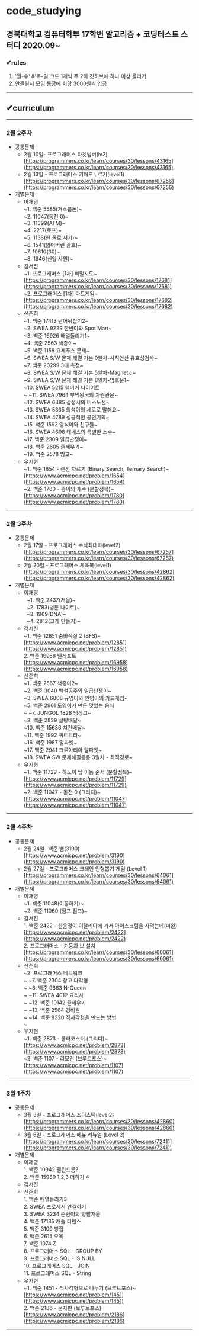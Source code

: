 # code_studying
## 경북대학교 컴퓨터학부 17학번 알고리즘 + 코딩테스트 스터디 2020.09~
### ✔rules
  1. '월-수' &'목-일'코드 1개씩 주 2회 깃허브에 하나 이상 올리기
  2. 안올릴시 모임 통장에 회당 3000원씩 입금
---
## ✔curriculum

---

### 2월 2주차

- 공통문제
    - 2월 10일- 프로그래머스 타겟넘버(lv2)  [https://programmers.co.kr/learn/courses/30/lessons/43165](https://programmers.co.kr/learn/courses/30/lessons/43165)
    - 2월 13일 - 프로그래머스 키패드누르기(level1)  [https://programmers.co.kr/learn/courses/30/lessons/67256](https://programmers.co.kr/learn/courses/30/lessons/67256)
- 개별문제
    - 이재영<br>
      ~1. 백준 5585(거스름돈)~<br>
      ~2. 11047(동전 0)~<br>
      ~3. 11399(ATM)~<br>
      ~4. 2217(로프)~<br>
      ~5. 1138(한 줄로 서기)~<br>
      ~6. 1541(잃어버린 괄호)~<br>
      ~7. 10610(30)~<br>
      ~8. 1946(신입 사원)~<br>
    - 김서진   
      ~1\. 프로그래머스 [1차] 비밀지도~      
      [https://programmers.co.kr/learn/courses/30/lessons/17681](https://programmers.co.kr/learn/courses/30/lessons/17681)   
      ~2\. 프로그래머스 [1차] 다트게임~   
      [https://programmers.co.kr/learn/courses/30/lessons/17682](https://programmers.co.kr/learn/courses/30/lessons/17682)
    - 신준희<br>
      ~1. 백준 17413 단어뒤집기2~<br>
      ~2. SWEA 9229 한빈이와 Spot Mart~<br>
      ~3. 백준 16926 배열돌리기1~<br>
      ~4. 백준 2563 색종이~<br>
      ~5. 백준 1158 요세푸스 문제~<br>
      ~6. SWEA S/W 문제 해결 기본 9일차-사칙연산 유효성검사~<br>
      ~7. 백준 20299 3대 측정~<br>
      ~8. SWEA S/W 문제 해결 기본 5일차-Magnetic~<br>
      ~9. SWEA S/W 문제 해결 기본 8일차-암호문1~<br>
      ~10. SWEA 5215 햄버거 다이어트<br>~
      ~11. SWEA 7964 부먹왕국의 차원관문~<br>
      ~12. SWEA 6485 삼성시의 버스노선~<br>
      ~13. SWEA 5365 의석이의 세로로 말해요~<br>
      ~14. SWEA 4789 성공적인 공연기획~<br>
      ~15. 백준 1592 영식이와 친구들~<br>
      ~16. SWEA 4698 테네스의 특별한 소수~<br>
      ~17. 백준 2309 일곱난쟁이~<br>
      ~18. 백준 2605 줄세우기~<br>
      ~19. 백준 2578 빙고~<br>
    - 우지현   
      ~1\. 백준 1654 - 랜선 자르기 (Binary Search, Ternary Search)~   
      [https://www.acmicpc.net/problem/1654](https://www.acmicpc.net/problem/1654)   
      ~2\. 백준 1780 - 종이의 개수 (분할정복)~  
      [https://www.acmicpc.net/problem/1780](https://www.acmicpc.net/problem/1780)

---

### 2월 3주차

- 공통문제
    - 2월 17일 - 프로그래머스 수식최대화(level2)   [https://programmers.co.kr/learn/courses/30/lessons/67257](https://programmers.co.kr/learn/courses/30/lessons/67257)
    - 2월 20일 - 프로그래머스 체육복(level1)   [https://programmers.co.kr/learn/courses/30/lessons/42862](https://programmers.co.kr/learn/courses/30/lessons/42862)
- 개별문제<br>
    - 이재영<br>
&nbsp; ~1. 백준 2437(저울)~<br>
&nbsp; ~2. 1783(병든 나이트)~<br>
&nbsp; ~3. 1969(DNA)~      
&nbsp; ~4. 2812(크게 만들기)~<br>
    - 김서진   
      ~1\. 백준 12851 숨바꼭질 2 (BFS)~   
      [https://www.acmicpc.net/problem/12851](https://www.acmicpc.net/problem/12851)     
      2\. 백준 16958 텔레포트   
      [https://www.acmicpc.net/problem/16958](https://www.acmicpc.net/problem/16958)   
    - 신준희<br>
      ~1. 백준 2567 색종이2~<br>
      ~2. 백준 3040 백설공주와 일곱난쟁이~<br>
      ~3. SWEA 6808 규영이와 인영이의 카드게임~<br>
      ~5. 백준 2961 도영이가 만든 맛있는 음식<br>~
      ~7. JUNGOL 1828 냉장고~<br>
      ~8. 백준 2839 설탕배달~<br>
      ~10. 백준 15686 치킨배달~<br>
      ~11. 백준 1992 쿼트트리~<br>
      ~16. 백준 1987 알파벳~<br>
      ~17. 백준 2941 크로아티아 알파벳~<br>
      ~18. SWEA SW 문제해결응용 3일차 - 최적경로~<br>
    - 우지현   
      ~1\. 백준 11729 - 하노이 탑 이동 순서 (분할정복)~   
      [https://www.acmicpc.net/problem/11729](https://www.acmicpc.net/problem/11729)   
      ~2\. 백준 11047 - 동전 0 (그리디)~  
      [https://www.acmicpc.net/problem/11047](https://www.acmicpc.net/problem/11047)
    
---

### 2월 4주차

- 공통문제
    - 2월 24일- 백준 뱀(3190)   
    [https://www.acmicpc.net/problem/3190](https://www.acmicpc.net/problem/3190)
    - 2월 27일 - 프로그래머스 크레인 인형뽑기 게임 (Level 1)  [https://programmers.co.kr/learn/courses/30/lessons/64061](https://programmers.co.kr/learn/courses/30/lessons/64061)
- 개별문제
    - 이재영<br>
    ~1\. 백준 11048(이동하기)~<br>
    ~2\. 백준 11060 (점프 점프)~<br>
    - 김서진   
    1\. 백준 2422 - 한윤정이 이탈리아에 가서 아이스크림을 사먹는데(미완)      
    [https://www.acmicpc.net/problem/2422](https://www.acmicpc.net/problem/2422)   
    2\. 프로그래머스 - 기둥과 보 설치 
    [https://programmers.co.kr/learn/courses/30/lessons/60061](https://programmers.co.kr/learn/courses/30/lessons/60061)   
    - 신준희<br>
    ~2\. 프로그래머스 네트워크<br>~
    ~7\. 백준 2304 창고 다각형<br>~
    ~8\. 백준 9663 N-Queen<br>~
    ~11\. SWEA 4012 요리사<br>~
    ~12\. 백준 10142 줄세우기<br>~
    ~13\. 백준 2564 경비원<br>~
    ~14\. 백준 8320 직사각형을 만드는 방법<br>~
    - 우지현   
      ~1\. 백준 2873 - 롤러코스터 (그리디)~   
      [https://www.acmicpc.net/problem/2873](https://www.acmicpc.net/problem/2873)   
      ~2\. 백준 1107 - 리모컨 (브루트포스)~  
      [https://www.acmicpc.net/problem/1107](https://www.acmicpc.net/problem/1107)
---

### 3월 1주차

- 공통문제
    - 3월 3일 - 프로그래머스 조이스틱(level2)  [https://programmers.co.kr/learn/courses/30/lessons/42860](https://programmers.co.kr/learn/courses/30/lessons/42860)
    - 3월 6일 - 프로그래머스 메뉴 리뉴얼 (Level 2) [https://programmers.co.kr/learn/courses/30/lessons/72411](https://programmers.co.kr/learn/courses/30/lessons/72411)
- 개별문제
    - 이재영<br>
     1\. 백준 10942 팰린드롬?<br>
     2\. 백준 15989 1,2,3 더하기 4<br>
    - 김서진
    - 신준희<br>
    1\. 백준 배열돌리기3<br>
    2\. SWEA 프로세서 연결하기<br>
    3\. SWEA 3234 준환이의 양팔저울<br>
    4\. 백준 17135 캐슬 디펜스<br>
    5\. 백준 3109 빵집<br>
    6\. 백준 2615 오목<br>
    7\. 백준 1074 Z<br>
    8\. 프로그래머스 SQL - GROUP BY<br>
    9\. 프로그래머스 SQL - IS NULL<br>
    10\. 프로그래머스 SQL - JOIN<br>
    11\. 프로그래머스 SQL - String<br>
    - 우지현   
      ~1\. 백준 1451 - 직사각형으로 나누기 (브루트포스)~   
      [https://www.acmicpc.net/problem/1451](https://www.acmicpc.net/problem/1451)   
      2\. 백준 2186 - 문자판 (브루트포스)  
      [https://www.acmicpc.net/problem/2186](https://www.acmicpc.net/problem/2186)

---

